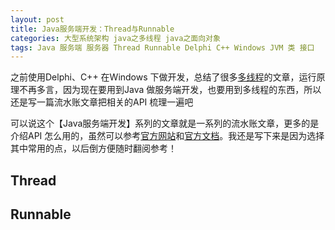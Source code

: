 ```yaml
---
layout: post
title: Java服务端开发：Thread与Runnable
categories: 大型系统架构 java之多线程 java之面向对象
tags: Java 服务端 服务器 Thread Runnable Delphi C++ Windows JVM 类 接口 
---
```


之前使用Delphi、C++ 在Windows 下做开发，总结了很多[多线程](http://www.xumenger.com/tags/#%E5%A4%9A%E7%BA%BF%E7%A8%8B)的文章，运行原理不再多言，因为现在要用到Java 做服务端开发，也要用到多线程的东西，所以还是写一篇流水账文章把相关的API 梳理一遍吧

可以说这个【Java服务端开发】系列的文章就是一系列的流水账文章，更多的是介绍API 怎么用的，虽然可以参考[官方网站](http://www.oracle.com/technetwork/cn/java/index.html)和[官方文档](https://docs.oracle.com/en/java/)。我还是写下来是因为选择其中常用的点，以后倒方便随时翻阅参考！

## Thread



## Runnable

